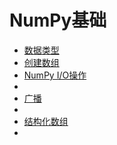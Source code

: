 # NumPy基础

- [数据类型](Data_types.md)
- [创建数组](Array_creation.md)
- [NumPy I/O操作](IO_with_NumPy.md)
- [](Indexing.md)
- [广播](Broadcasting.md)
- [](Byte-swapping.md)
- [结构化数组](Structured_arrays.md)
- [](Subclassing_ndarray.md)